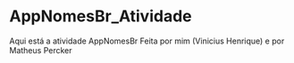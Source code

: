# AppNomesBr_Atividade
Aqui está a atividade AppNomesBr Feita por mim (Vinicius Henrique) e por Matheus Percker
